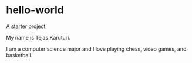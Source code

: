 # hello-world
A starter project

My name is Tejas Karuturi.

I am a computer science major and I love playing chess, video games, and basketball.
